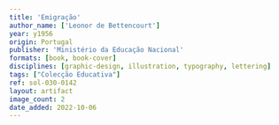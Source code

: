```yaml
---
title: 'Emigração'
author_name: ['Leonor de Bettencourt']
year: y1956
origin: Portugal
publisher: 'Ministério da Educação Nacional'
formats: [book, book-cover]
disciplines: [graphic-design, illustration, typography, lettering]
tags: ["Colecção Educativa"]
ref: sol-030-0142
layout: artifact
image_count: 2
date_added: 2022-10-06
---
```

